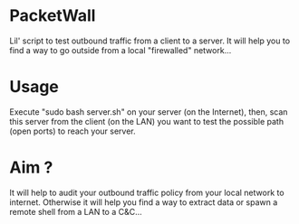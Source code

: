 # PacketWall
Lil' script to test outbound traffic from a client to a server. It will help you to find a way to go outside from a local "firewalled" network...

# Usage
Execute "sudo bash server.sh" on your server (on the Internet), then, scan this server from the client (on the LAN) you want to test the possible path (open ports) to reach your server.

# Aim ?
It will help to audit your outbound traffic policy from your local network to internet. Otherwise it will help you find a way to extract data or spawn a remote shell from a LAN to a C&C...

